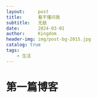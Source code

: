 ```yaml
---
layout:     post
title:      看不懂问我
subtitle:   无敌
date:       2024-03-01
author:     Kingdom
header-img: img/post-bg-2015.jpg
catalog: true
tags:                              
    - 生活
---
```

# 第一篇博客


